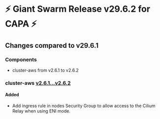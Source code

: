# :zap: Giant Swarm Release v29.6.2 for CAPA :zap:

## Changes compared to v29.6.1

### Components

- cluster-aws from v2.6.1 to v2.6.2

### cluster-aws [v2.6.1...v2.6.2](https://github.com/giantswarm/cluster-aws/compare/v2.6.1...v2.6.2)

#### Added

- Add ingress rule in nodes Security Group to allow access to the Cilium Relay when using ENI mode.
